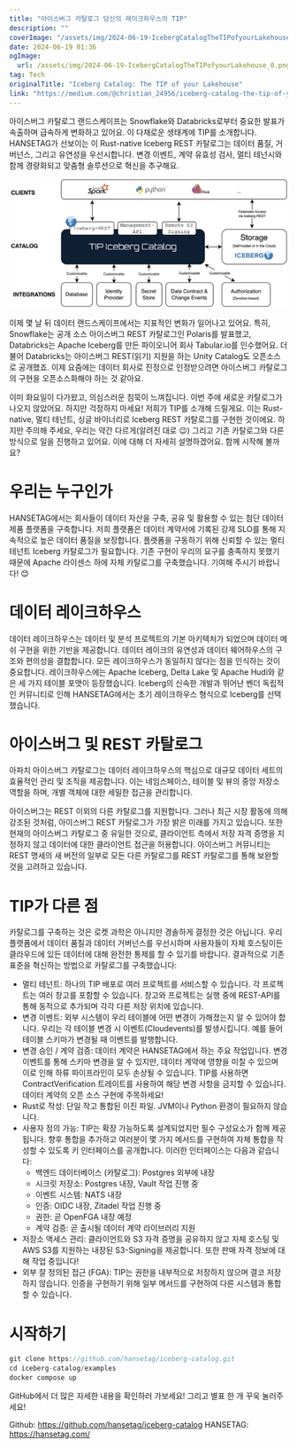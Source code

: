 ```yaml
---
title: "아이스버그 카탈로그 당신의 레이크하우스의 TIP"
description: ""
coverImage: "/assets/img/2024-06-19-IcebergCatalogTheTIPofyourLakehouse_0.png"
date: 2024-06-19 01:36
ogImage: 
  url: /assets/img/2024-06-19-IcebergCatalogTheTIPofyourLakehouse_0.png
tag: Tech
originalTitle: "Iceberg Catalog: The TIP of your Lakehouse"
link: "https://medium.com/@christian_24956/iceberg-catalog-the-tip-of-your-lakehouse-8bea6284f785"
---
```



아이스버그 카탈로그 랜드스케이프는 Snowflake와 Databricks로부터 중요한 발표가 속출하며 급속하게 변화하고 있어요. 이 다채로운 생태계에 TIP를 소개합니다. HANSETAG가 선보이는 이 Rust-native Iceberg REST 카탈로그는 데이터 품질, 거버넌스, 그리고 유연성을 우선시합니다. 변경 이벤트, 계약 유효성 검사, 멀티 테넌시와 함께 경량화되고 맞춤형 솔루션으로 혁신을 추구해요.

![이미지](/assets/img/2024-06-19-IcebergCatalogTheTIPofyourLakehouse_0.png)

이제 몇 날 뒤 데이터 랜드스케이프에서는 지표적인 변화가 일어나고 있어요. 특히, Snowflake는 공개 소스 아이스버그 REST 카탈로그인 Polaris를 발표했고, Databricks는 Apache Iceberg를 만든 파이오니어 회사 Tabular.io를 인수했어요. 더불어 Databricks는 아이스버그 REST(읽기) 지원을 하는 Unity Catalog도 오픈소스로 공개했죠. 이제 요즘에는 데이터 회사로 진정으로 인정받으려면 아이스버그 카탈로그의 구현을 오픈소스화해야 하는 것 같아요.

이미 화요일이 다가왔고, 의심스러운 침묵이 느껴집니다. 이번 주에 새로운 카탈로그가 나오지 않았어요. 하지만 걱정하지 마세요! 저희가 TIP를 소개해 드릴게요. 이는 Rust-native, 멀티 테넌트, 싱글 바이너리로 Iceberg REST 카탈로그를 구현한 것이에요. 하지만 주의해 주세요, 우리는 약간 다르게(알려진 대로 😉) 그리고 기존 카탈로그와 다른 방식으로 일을 진행하고 있어요. 이에 대해 더 자세히 설명하겠어요. 함께 시작해 볼까요?

<div class="content-ad"></div>

# 우리는 누구인가

HANSETAG에서는 회사들이 데이터 자산을 구축, 공유 및 활용할 수 있는 첨단 데이터 제품 플랫폼을 구축합니다. 저희 플랫폼은 데이터 계약서에 기록된 강제 SLO를 통해 지속적으로 높은 데이터 품질을 보장합니다. 플랫폼을 구동하기 위해 신뢰할 수 있는 멀티 테넌트 Iceberg 카탈로그가 필요합니다. 기존 구현이 우리의 요구를 충족하지 못했기 때문에 Apache 라이센스 하에 자체 카탈로그를 구축했습니다. 기여해 주시기 바랍니다! 😊

# 데이터 레이크하우스

데이터 레이크하우스는 데이터 및 분석 프로젝트의 기본 아키텍처가 되었으며 데이터 메쉬 구현을 위한 기반을 제공합니다. 데이터 레이크의 유연성과 데이터 웨어하우스의 구조와 편의성을 결합합니다. 모든 레이크하우스가 동일하지 않다는 점을 인식하는 것이 중요합니다. 레이크하우스에는 Apache Iceberg, Delta Lake 및 Apache Hudi와 같은 세 가지 테이블 포맷이 등장했습니다. Iceberg의 신속한 개발과 뛰어난 벤더 독립적인 커뮤니티로 인해 HANSETAG에서는 초기 레이크하우스 형식으로 Iceberg를 선택했습니다.

<div class="content-ad"></div>

# 아이스버그 및 REST 카탈로그

아파치 아이스버그 카탈로그는 데이터 레이크하우스의 핵심으로 대규모 데이터 세트의 효율적인 관리 및 조직을 제공합니다. 이는 네임스페이스, 테이블 및 뷰의 중앙 저장소 역할을 하며, 개별 객체에 대한 세밀한 접근을 관리합니다.

아이스버그는 REST 이외의 다른 카탈로그를 지원합니다. 그러나 최근 시장 활동에 의해 강조된 것처럼, 아이스버그 REST 카탈로그가 가장 밝은 미래를 가지고 있습니다. 또한 현재의 아이스버그 카탈로그 중 유일한 것으로, 클라이언트 측에서 저장 자격 증명을 지정하지 않고 데이터에 대한 클라이언트 접근을 허용합니다. 아이스버그 커뮤니티는 REST 명세의 새 버전의 일부로 모든 다른 카탈로그를 REST 카탈로그를 통해 보완할 것을 고려하고 있습니다.

# TIP가 다른 점

<div class="content-ad"></div>

카탈로그를 구축하는 것은 로켓 과학은 아니지만 경솔하게 결정한 것은 아닙니다. 우리 플랫폼에서 데이터 품질과 데이터 거버넌스를 우선시하며 사용자들이 자체 호스팅이든 클라우드에 있든 데이터에 대해 완전한 통제를 할 수 있기를 바랍니다. 결과적으로 기존 표준을 혁신하는 방법으로 카탈로그를 구축했습니다:

- 멀티 테넌트: 하나의 TIP 배포로 여러 프로젝트를 서비스할 수 있습니다. 각 프로젝트는 여러 창고를 포함할 수 있습니다. 창고와 프로젝트는 실행 중에 REST-API를 통해 동적으로 추가되며 각각 다른 저장 위치에 있습니다.
- 변경 이벤트: 외부 시스템이 우리 테이블에 어떤 변경이 가해졌는지 알 수 있어야 합니다. 우리는 각 테이블 변경 시 이벤트(Cloudevents)를 발생시킵니다. 예를 들어 테이블 스키마가 변경될 때 이벤트를 발행합니다.
- 변경 승인 / 계약 검증: 데이터 계약은 HANSETAG에서 하는 주요 작업입니다. 변경 이벤트를 통해 스키마 변경을 알 수 있지만, 데이터 계약에 영향을 미칠 수 있으며 이로 인해 하류 파이프라인이 모두 손상될 수 있습니다. TIP를 사용하면 ContractVerification 트레이트를 사용하여 해당 변경 사항을 금지할 수 있습니다. 데이터 계약의 오픈 소스 구현에 주목하세요!
- Rust로 작성: 단일 작고 통합된 이진 파일. JVM이나 Python 환경이 필요하지 않습니다.
- 사용자 정의 가능: TIP는 확장 가능하도록 설계되었지만 필수 구성요소가 함께 제공됩니다. 향후 통합을 추가하고 여러분이 몇 가지 메서드를 구현하여 자체 통합을 작성할 수 있도록 키 인터페이스를 공개합니다. 이러한 인터페이스는 다음과 같습니다:
   - 백엔드 데이터베이스 (카탈로그): Postgres 외부에 내장
   - 시크릿 저장소: Postgres 내장, Vault 작업 진행 중
   - 이벤트 시스템: NATS 내장
   - 인증: OIDC 내장, Zitadel 작업 진행 중
   - 권한: 곧 OpenFGA 내장 예정
   - 계약 검증: 곧 출시될 데이터 계약 라이브러리 지원
- 저장소 액세스 관리: 클라이언트와 S3 자격 증명을 공유하지 않고 자체 호스팅 및 AWS S3를 지원하는 내장된 S3-Signing을 제공합니다. 또한 판매 자격 정보에 대해 작업 중입니다!
- 외부 잘 정의된 접근 (FGA): TIP는 권한을 내부적으로 저장하지 않으며 결코 저장하지 않습니다. 인증을 구현하기 위해 일부 메서드를 구현하여 다른 시스템과 통합할 수 있습니다.

# 시작하기

```js
git clone https://github.com/hansetag/iceberg-catalog.git
cd iceberg-catalog/examples
docker compose up
```

<div class="content-ad"></div>

GitHub에서 더 많은 자세한 내용을 확인하러 가보세요! 그리고 별표 한 개 꾸욱 눌러주세요!

Github: https://github.com/hansetag/iceberg-catalog
HANSETAG: https://hansetag.com/